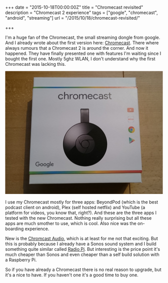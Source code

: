 +++
date = "2015-10-18T00:00:00Z"
title = "Chromecast revisited"
description = "Chromecast 2 experience"
tags = ["google", "chromecast", "android", "streaming"]
url = "/2015/10/18/chromecast-revisited/"

+++

I'm a huge fan of the Chromecast, the small streaming dongle from google. And I already wrote about the
first version here: [Chromecast](/blog/2014/08/26/Chromecast/). There where always rumours 
that a Chromecast 2 is around the corner. And now it happened. They have finally presented one with features 
I'm waiting since I bought the first one. Mostly 5ghz WLAN, I don't understand why the first Chromecast 
was lacking this. 


![Chromecast](/blog-bilder/2015-10-18-Chromecast-2.jpg)

I use my Chromecast mostly for three apps: BeyondPod (which is the best podcast client on android), Plex (self hosted netflix) 
and YouTube (a platform for videos, you know that, right?). And these are the three apps I tested with the new Chromecast.
Nothing really surprising but all these apps are much smother to use, which is cool. Also nice was the on-boarding experience.


New is the [Chromcast Audio](http://www.google.com/chromecast/speakers/), which is at least for me not that exciting. But this is 
probably because I already have a Sonos sound system and I build something quite similar called [Radio Pi](http://radio-pi.github.io/).
But interesting is the price point it's much cheaper than Sonos and even cheaper than a self build solution with a Raspberry Pi. 


So if you have already a Chromecast there is no real reason to upgrade, but it's a nice to have. If you haven't one it's a good 
time to buy one.